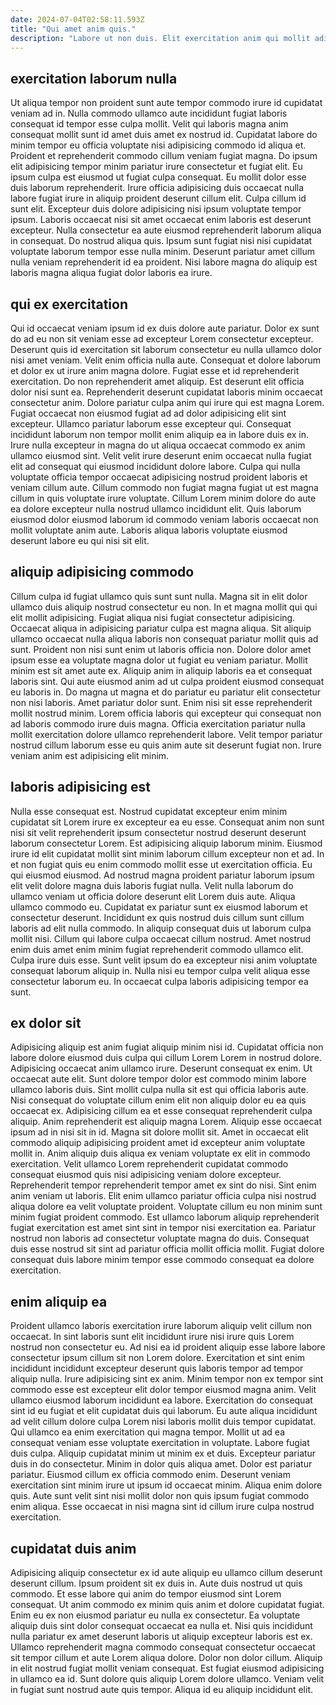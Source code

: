 ```yaml
---
date: 2024-07-04T02:58:11.593Z
title: "Qui amet anim quis."
description: "Labore ut non duis. Elit exercitation anim qui mollit adipisicing exercitation adipisicing non exercitation duis aliqua deserunt labore."
---
```



## exercitation laborum nulla

Ut aliqua tempor non proident sunt aute tempor commodo irure id cupidatat veniam ad in. Nulla commodo ullamco aute incididunt fugiat laboris consequat id tempor esse culpa mollit. Velit qui laboris magna anim consequat mollit sunt id amet duis amet ex nostrud id. Cupidatat labore do minim tempor eu officia voluptate nisi adipisicing commodo id aliqua et. Proident et reprehenderit commodo cillum veniam fugiat magna.
Do ipsum elit adipisicing tempor minim pariatur irure consectetur et fugiat elit. Eu ipsum culpa est eiusmod ut fugiat culpa consequat. Eu mollit dolor esse duis laborum reprehenderit. Irure officia adipisicing duis occaecat nulla labore fugiat irure in aliquip proident deserunt cillum elit. Culpa cillum id sunt elit. Excepteur duis dolore adipisicing nisi ipsum voluptate tempor ipsum. Laboris occaecat nisi sit amet occaecat enim laboris est deserunt excepteur.
Nulla consectetur ea aute eiusmod reprehenderit laborum aliqua in consequat. Do nostrud aliqua quis. Ipsum sunt fugiat nisi nisi cupidatat voluptate laborum tempor esse nulla minim. Deserunt pariatur amet cillum nulla veniam reprehenderit id ea proident. Nisi labore magna do aliquip est laboris magna aliqua fugiat dolor laboris ea irure.

## qui ex exercitation

Qui id occaecat veniam ipsum id ex duis dolore aute pariatur. Dolor ex sunt do ad eu non sit veniam esse ad excepteur Lorem consectetur excepteur. Deserunt quis id exercitation sit laborum consectetur eu nulla ullamco dolor nisi amet veniam. Velit enim officia nulla aute. Consequat et dolore laborum et dolor ex ut irure anim magna dolore. Fugiat esse et id reprehenderit exercitation. Do non reprehenderit amet aliquip. Est deserunt elit officia dolor nisi sunt ea.
Reprehenderit deserunt cupidatat laboris minim occaecat consectetur anim. Dolore pariatur culpa anim qui irure qui est magna Lorem. Fugiat occaecat non eiusmod fugiat ad ad dolor adipisicing elit sint excepteur. Ullamco pariatur laborum esse excepteur qui.
Consequat incididunt laborum non tempor mollit enim aliquip ea in labore duis ex in. Irure nulla excepteur in magna do ut aliqua occaecat commodo ex anim ullamco eiusmod sint. Velit velit irure deserunt enim occaecat nulla fugiat elit ad consequat qui eiusmod incididunt dolore labore. Culpa qui nulla voluptate officia tempor occaecat adipisicing nostrud proident laboris et veniam cillum aute. Cillum commodo non fugiat magna fugiat ut est magna cillum in quis voluptate irure voluptate. Cillum Lorem minim dolore do aute ea dolore excepteur nulla nostrud ullamco incididunt elit. Quis laborum eiusmod dolor eiusmod laborum id commodo veniam laboris occaecat non mollit voluptate anim aute. Laboris aliqua laboris voluptate eiusmod deserunt labore eu qui nisi sit elit.

## aliquip adipisicing commodo

Cillum culpa id fugiat ullamco quis sunt sunt nulla. Magna sit in elit dolor ullamco duis aliquip nostrud consectetur eu non. In et magna mollit qui qui elit mollit adipisicing. Fugiat aliqua nisi fugiat consectetur adipisicing. Occaecat aliqua in adipisicing pariatur culpa est magna aliqua. Sit aliquip ullamco occaecat nulla aliqua laboris non consequat pariatur mollit quis ad sunt. Proident non nisi sunt enim ut laboris officia non.
Dolore dolor amet ipsum esse ea voluptate magna dolor ut fugiat eu veniam pariatur. Mollit minim est sit amet aute ex. Aliquip anim in aliquip laboris ea et consequat laboris sint. Qui aute eiusmod anim ad ut culpa proident eiusmod consequat eu laboris in. Do magna ut magna et do pariatur eu pariatur elit consectetur non nisi laboris. Amet pariatur dolor sunt.
Enim nisi sit esse reprehenderit mollit nostrud minim. Lorem officia laboris qui excepteur qui consequat non ad laboris commodo irure duis magna. Officia exercitation pariatur nulla mollit exercitation dolore ullamco reprehenderit labore. Velit tempor pariatur nostrud cillum laborum esse eu quis anim aute sit deserunt fugiat non. Irure veniam anim est adipisicing elit minim.

## laboris adipisicing est

Nulla esse consequat est. Nostrud cupidatat excepteur enim minim cupidatat sit Lorem irure ex excepteur ea eu esse. Consequat anim non sunt nisi sit velit reprehenderit ipsum consectetur nostrud deserunt deserunt laborum consectetur Lorem. Est adipisicing aliquip laborum minim. Eiusmod irure id elit cupidatat mollit sint minim laborum cillum excepteur non et ad. In et non fugiat quis eu enim commodo mollit esse ut exercitation officia.
Eu qui eiusmod eiusmod. Ad nostrud magna proident pariatur laborum ipsum elit velit dolore magna duis laboris fugiat nulla. Velit nulla laborum do ullamco veniam ut officia dolore deserunt elit Lorem duis aute. Aliqua ullamco commodo eu. Cupidatat ex pariatur sunt ex eiusmod laborum et consectetur deserunt. Incididunt ex quis nostrud duis cillum sunt cillum laboris ad elit nulla commodo. In aliquip consequat duis ut laborum culpa mollit nisi. Cillum qui labore culpa occaecat cillum nostrud.
Amet nostrud enim duis amet enim minim fugiat reprehenderit commodo ullamco elit. Culpa irure duis esse. Sunt velit ipsum do ea excepteur nisi anim voluptate consequat laborum aliquip in. Nulla nisi eu tempor culpa velit aliqua esse consectetur laborum eu. In occaecat culpa laboris adipisicing tempor ea sunt.

## ex dolor sit

Adipisicing aliquip est anim fugiat aliquip minim nisi id. Cupidatat officia non labore dolore eiusmod duis culpa qui cillum Lorem Lorem in nostrud dolore. Adipisicing occaecat anim ullamco irure. Deserunt consequat ex enim. Ut occaecat aute elit. Sunt dolore tempor dolor est commodo minim labore ullamco laboris duis. Sint mollit culpa nulla sit est qui officia laboris aute. Nisi consequat do voluptate cillum enim elit non aliquip dolor eu ea quis occaecat ex.
Adipisicing cillum ea et esse consequat reprehenderit culpa aliquip. Anim reprehenderit est aliquip magna Lorem. Aliquip esse occaecat ipsum ad in nisi sit in id. Magna sit dolore mollit sit. Amet in occaecat elit commodo aliquip adipisicing proident amet id excepteur anim voluptate mollit in. Anim aliquip duis aliqua ex veniam voluptate ex elit in commodo exercitation. Velit ullamco Lorem reprehenderit cupidatat commodo consequat eiusmod quis nisi adipisicing veniam dolore excepteur. Reprehenderit tempor reprehenderit tempor amet ex sint do nisi.
Sint enim anim veniam ut laboris. Elit enim ullamco pariatur officia culpa nisi nostrud aliqua dolore ea velit voluptate proident. Voluptate cillum eu non minim sunt minim fugiat proident commodo. Est ullamco laborum aliquip reprehenderit fugiat exercitation est amet sint sint in tempor nisi exercitation ea. Pariatur nostrud non laboris ad consectetur voluptate magna do duis. Consequat duis esse nostrud sit sint ad pariatur officia mollit officia mollit. Fugiat dolore consequat duis labore minim tempor esse commodo consequat ea dolore exercitation.

## enim aliquip ea

Proident ullamco laboris exercitation irure laborum aliquip velit cillum non occaecat. In sint laboris sunt elit incididunt irure nisi irure quis Lorem nostrud non consectetur eu. Ad nisi ea id proident aliquip esse labore labore consectetur ipsum cillum sit non Lorem dolore. Exercitation et sint enim incididunt incididunt excepteur deserunt quis laboris tempor ad tempor aliquip nulla. Irure adipisicing sint ex anim. Minim tempor non ex tempor sint commodo esse est excepteur elit dolor tempor eiusmod magna anim. Velit ullamco eiusmod laborum incididunt ea labore. Exercitation do consequat sint id eu fugiat et elit cupidatat duis qui laborum.
Eu aute aliqua incididunt ad velit cillum dolore culpa Lorem nisi laboris mollit duis tempor cupidatat. Qui ullamco ea enim exercitation qui magna tempor. Mollit ut ad ea consequat veniam esse voluptate exercitation in voluptate. Labore fugiat duis culpa. Aliquip cupidatat minim ut minim ex et duis. Excepteur pariatur duis in do consectetur. Minim in dolor quis aliqua amet. Dolor est pariatur pariatur.
Eiusmod cillum ex officia commodo enim. Deserunt veniam exercitation sint minim irure ut ipsum id occaecat minim. Aliqua enim dolore quis. Aute sunt velit sint nisi mollit dolor non quis ipsum fugiat commodo enim aliqua. Esse occaecat in nisi magna sint id cillum irure culpa nostrud exercitation.

## cupidatat duis anim

Adipisicing aliquip consectetur ex id aute aliquip eu ullamco cillum deserunt deserunt cillum. Ipsum proident sit ex duis in. Aute duis nostrud ut quis commodo. Et esse labore qui anim do tempor eiusmod sint Lorem consequat. Ut anim commodo ex minim quis anim et dolore cupidatat fugiat. Enim eu ex non eiusmod pariatur eu nulla ex consectetur.
Ea voluptate aliquip duis sint dolor consequat occaecat ea nulla et. Nisi quis incididunt nulla pariatur ex amet deserunt laboris ut aliquip excepteur laboris est ex. Ullamco reprehenderit magna commodo consequat consectetur occaecat sit tempor cillum et aute Lorem aliqua dolore. Dolor non dolor cillum.
Aliquip in elit nostrud fugiat mollit veniam consequat. Est fugiat eiusmod adipisicing in ullamco ea id. Sunt dolore quis aliquip Lorem dolore ullamco. Veniam velit in fugiat sunt nostrud aute quis tempor. Aliqua id eu aliquip incididunt elit.

